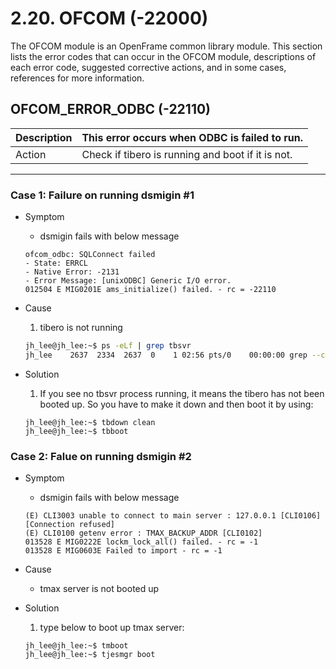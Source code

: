 # 2.20. OFCOM \(-22000\)

The OFCOM module is an OpenFrame common library module. This section lists the error
codes that can occur in the OFCOM module, descriptions of each error code, suggested
corrective actions, and in some cases, references for more information.

## OFCOM\_ERROR\_ODBC \(-22110)

| Description | This error occurs when ODBC is failed to run. |
|----|----|
| Action | Check if tibero is running and boot if it is not. |
  
  ---
  
### Case 1: Failure on running dsmigin #1
  
* Symptom 
  * dsmigin fails with below message
  ```
  ofcom_odbc: SQLConnect failed
  - State: ERRCL
  - Native Error: -2131
  - Error Message: [unixODBC] Generic I/O error.
  012504 E MIG0201E ams_initialize() failed. - rc = -22110
  ```

* Cause
  1. tibero is not running 
  ```bash
  jh_lee@jh_lee:~$ ps -eLf | grep tbsvr
  jh_lee    2637  2334  2637  0    1 02:56 pts/0    00:00:00 grep --color=auto tbsvr
  ```

* Solution
  1. If you see no tbsvr process running, it means the tibero has not been booted up. So you have to make it down and then boot it by using:
  ```
  jh_lee@jh_lee:~$ tbdown clean
  jh_lee@jh_lee:~$ tbboot
  ```

### Case 2: Falue on running dsmigin #2

* Symptom
  * dsmigin fails with below message
  ```
  (E) CLI3003 unable to connect to main server : 127.0.0.1 [CLI0106] [Connection refused]
  (E) CLI0100 getenv error : TMAX_BACKUP_ADDR [CLI0102]
  013528 E MIG0222E lockm_lock_all() failed. - rc = -1
  013528 E MIG0603E Failed to import - rc = -1
  ```

* Cause
  * tmax server is not booted up

* Solution
  1. type below to boot up tmax server:
  ```
  jh_lee@jh_lee:~$ tmboot
  jh_lee@jh_lee:~$ tjesmgr boot
  
  ```

